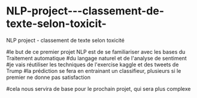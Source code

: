 # NLP-project---classement-de-texte-selon-toxicit-
NLP project - classement de texte selon toxicité

#le but de ce premier projet NLP est de se familiariser avec les bases du Traitement automatique
#du langage naturel et de l'analyse de sentiment
#je vais réutiliser les techniques de l'exercise kaggle et des tweets de Trump
#la prédiction se fera en entrainant un classifieur, plusieurs si le premier ne donne pas satisfaction

#cela nous servira de base pour le prochain projet, qui sera plus complexe

